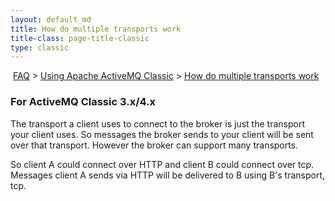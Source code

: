 ```yaml
---
layout: default_md
title: How do multiple transports work 
title-class: page-title-classic
type: classic
---
```


 [FAQ](faq) > [Using Apache ActiveMQ Classic](using-apache-activemq-classic) > [How do multiple transports work](how-do-multiple-transports-work)


### For ActiveMQ Classic 3.x/4.x

The transport a client uses to connect to the broker is just the transport your client uses. So messages the broker sends to your client will be sent over that transport. However the broker can support many transports.

So client A could connect over HTTP and client B could connect over tcp. Messages client A sends via HTTP will be delivered to B using B's transport, tcp.

